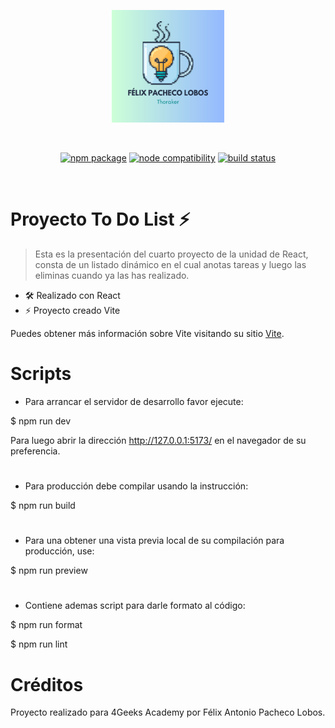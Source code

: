 <p align="center">
  <a href="https://github.com/Thoraker" target="_blank" rel="noopener noreferrer">
    <img width="180" src="src\assets\logo.svg" alt="Thoraker logo">
  </a>
</p>
<br/>
<p align="center">
  <a href="https://npmjs.com/package/vite"><img src="https://img.shields.io/npm/v/vite.svg" alt="npm package"></a>
  <a href="https://nodejs.org/en/about/releases/"><img src="https://img.shields.io/node/v/vite.svg" alt="node compatibility"></a>
  <a href="https://github.com/vitejs/vite/actions/workflows/ci.yml"><img src="https://github.com/vitejs/vite/actions/workflows/ci.yml/badge.svg?branch=main" alt="build status"></a>
</p>
<br/>

# Proyecto To Do List ⚡

> Esta es la presentación del cuarto proyecto de la unidad de React, consta de un listado dinámico en el cual anotas tareas y luego las eliminas cuando ya las has realizado.

- 🛠️ Realizado con React
- ⚡️ Proyecto creado Vite

Puedes obtener más información sobre Vite visitando su sitio [Vite](https://es.vitejs.dev).

# Scripts

- Para arrancar el servidor de desarrollo favor ejecute:

$ npm run dev

Para luego abrir la dirección http://127.0.0.1:5173/ en el navegador de su preferencia.

#

- Para producción debe compilar usando la instrucción:

$ npm run build

#

- Para una obtener una vista previa local de su compilación para producción, use:

$ npm run preview

#

- Contiene ademas script para darle formato al código:

$ npm run format

$ npm run lint

#

# Créditos

Proyecto realizado para 4Geeks Academy por Félix Antonio Pacheco Lobos.

